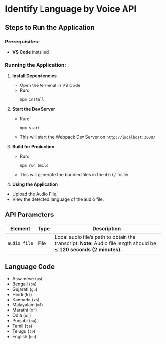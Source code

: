 # Identify Language by Voice API

## Steps to Run the Application

### Prerequisites:

- **VS Code** installed

### Running the Application:

1. **Install Dependencies**

   - Open the terminal in VS Code
   - Run:
     ```sh
     npm install
     ```

2. **Start the Dev Server**

   - Run:
     ```sh
     npm start
     ```
   - This will start the Webpack Dev Server on `http://localhost:3000/`

3. **Build for Production**

   - Run:
     ```sh
     npm run build
     ```
   - This will generate the bundled files in the `dist/` folder

4. **Using the Application**

- Upload the Audio File.
- View the detected language of the audio file.

## API Parameters

| Element      | Type | Description                                                                                                            |
| ------------ | ---- | ---------------------------------------------------------------------------------------------------------------------- |
| `audio_file` | File | Local audio file’s path to obtain the transcript. **Note:** Audio file length should be **≤ 120 seconds (2 minutes).** |

## Language Code

- Assamese (`as`)
- Bengali (`bn`)
- Gujarati (`gu`)
- Hindi (`hi`)
- Kannada (`kn`)
- Malayalam (`ml`)
- Marathi (`mr`)
- Odia (`or`)
- Punjabi (`pa`)
- Tamil (`ta`)
- Telugu (`te`)
- English (`en`)
